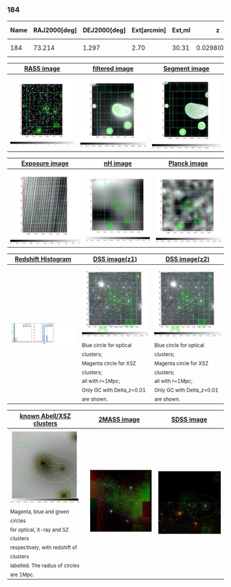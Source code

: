 <div STYLE="page-break-after: always;"></div>

### 184

|Name|RAJ2000[deg]|DEJ2000[deg] |Ext[arcmin]| Ext,ml | z | z_src| C|GC(XSZ,Delta_z<0.01)| GC(OPT,Delta_z<0.01)|GC| R_sig[arcmin] | R500[arcmin] | R500[Mpc]| CRsig[c/s] | CR500[c/s] |L500[1E44 erg/s]|F500[1E-12 erg/s/cm^2]| M500[1E14 Msun]|Tx[keV]|Cnt_sig|Beta|Rc[arcmin]|Comment|Alias|
|---|---|---|---|---|---|------|---|--------|---------|----------|---|---|---|---|---|---|---|---|---|---|---|---|---|---|
|184| 73.214| 1.297| 2.70| 30.31| 0.0298(0.005)| z1, z_opt| S| -| N| N| 32.680| 14.196| 0.508| 0.147(0.077)| 0.135(0.070)| 0.037(0.019)| 1.797(0.915)| 0.38(0.10)| 1.20(0.20)| 62.7| 0.583(-0.056+0.094)| 2.830(-0.880+1.183)| -| t113|

|[RASS image](../image/184/184_img.pdf)|[filtered image](../image/184/184_fil.pdf)|[Segment image](../image/184/184_seg.pdf)|
|-------------------|--------------------|-------------------|
| <img src="../image/184/184_img.png" width="300">  | <img src="../image/184/184_fil.png" width="300">   | <img src="../image/184/184_seg.png" width="300">  |

|[Exposure image](../image/184/184_mex.pdf)| [nH image](../image/184/184_nh.pdf)| [Planck image](../image/184/184_p.pdf)|
|-------------------|--------------------|-------------------|
|<img src="../image/184/184_mex.png" width="300">   | <img src="../image/184/184_nh.png" width="300">    | <img src="../image/184/184_p.png" width="300"> |

|[Redshift Histogram](../image/184/184_zg.pdf) | [DSS image(z1)](../image/184/184_dss_z1.pdf)      |  [DSS image(z2)](../image/184/184_dss_z2.pdf)    |
|-------------------|--------------------|-------------------|
|<img src="../image/184/184_zg.png" width="300"> |<img src="../image/184/184_dss_z1.png" width="300"> <sub><br>Blue circle for optical clusters; <br>Magenta circle for XSZ clusters; <br>all with r=1Mpc; <br>Only GC with Delta_z<0.01 are shown. </sub>| <img src="../image/184/184_dss_z2.png" width="300"><sub><br>Blue circle for optical clusters; <br>Magenta circle for XSZ clusters; <br>all with r=1Mpc; <br>Only GC with Delta_z<0.01 are shown. </sub> |

|[known Abell/XSZ clusters](../image/184/184_gc.pdf) | [2MASS image](../image/184/184_2mass.pdf)      |[SDSS image](../image/184/184_sdss.pdf)   |
|-------------------|-------------------|-------------------|
|<img src=../image/184/184_gc.png width="300"> <br><sub>Magenta, blue and green circles <br>for optical, X-ray and SZ clusters <br>respectively, with redshift of clusters <br>labelled. The radius of circles <br>are 1Mpc.</sub>|<img src="../image/184/184_2mass.png" width="300">  | <img src="../image/184/184_sdss.png" width="300">  |




